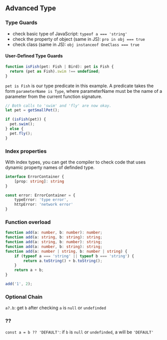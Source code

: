 ## Advanced Type

### Type Guards

* check basic type of JavaScript: `typeof a === 'string'`
* check the property of object (same in JS): `pro in obj === true`
* check class (same in JS): `obj instanceof OneClass === true`

#### User-Defined Type Guards

```typescript
function isFish(pet: Fish | Bird): pet is Fish {
  return (pet as Fish).swim !== undefined;
}
```

`pet is Fish` is our type predicate in this example. A predicate takes the form `parameterName is Type`, where parameterName must be the name of a parameter from the current function signature.

```typescript
// Both calls to 'swim' and 'fly' are now okay.
let pet = getSmallPet();

if (isFish(pet)) {
  pet.swim();
} else {
  pet.fly();
}
```

### Index properties

With index types, you can get the compiler to check code that uses dynamic property names of definded type.

```typescript
interface ErrorContainer {
    [prop: string]: string
}

const error: ErrorContainer = {
    typeError: 'type error',
    httpError: 'network error'
}
```

### Function overload

```typescript
function add(a: number, b: number): number;
function add(a: string, b: string): string;
function add(a: string, b: number): string;
function add(a: number, b: string): string;
function add(a: number | string, b: number | string) {
    if (typeof a === 'string' || typeof b === 'string') {
        return a.toString() + b.toString();
    }
    return a + b;
}

add('1', 2);
```

### Optional Chain

`a?.b`: get `b` after checking `a` is `null` or `undefinded`

### ??

`const a = b ?? 'DEFAULT'`: if `b` is `null` or `undefinded`, a will be `'DEFAULT'`

